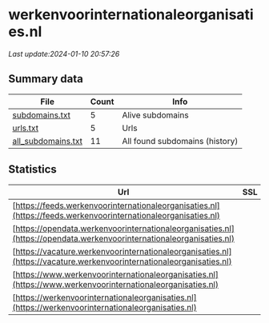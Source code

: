 # werkenvoorinternationaleorganisaties.nl
*Last update:2024-01-10 20:57:26*
## Summary data
| File       | Count | Info |
|------------|-------|------|
|[subdomains.txt](/data/werkenvoorinternationaleorganisaties/subdomains.txt)|5|Alive subdomains|
|[urls.txt](/data/werkenvoorinternationaleorganisaties/urls.txt)|5|Urls|
|[all_subdomains.txt](/data/werkenvoorinternationaleorganisaties/all_subdomains.txt)|11|All found subdomains (history)|
## Statistics
| Url | SSL | Server | Cookie | HSTS | CSP | XFO | XXP | RP | Tech |
|------------|-------|------|------|------|------|------|------|------|------|
|[https://feeds.werkenvoorinternationaleorganisaties.nl](https://feeds.werkenvoorinternationaleorganisaties.nl)| |nginx| |:white_check_mark: | | |:white_check_mark: |:white_check_mark: |:white_check_mark: |HSTS Nginx|
|[https://opendata.werkenvoorinternationaleorganisaties.nl](https://opendata.werkenvoorinternationaleorganisaties.nl)| |nginx| |:white_check_mark: | | |:white_check_mark: |:white_check_mark: |:white_check_mark: |HSTS Nginx|
|[https://vacature.werkenvoorinternationaleorganisaties.nl](https://vacature.werkenvoorinternationaleorganisaties.nl)| |apache| |:white_check_mark: | |:warning: |:white_check_mark: | |:white_check_mark: |Apache HTTP Server H...|
|[https://www.werkenvoorinternationaleorganisaties.nl](https://www.werkenvoorinternationaleorganisaties.nl)| |nginx| |:white_check_mark: | |:warning: |:white_check_mark: |:white_check_mark: |:white_check_mark: |Bloomreach HSTS Ngin...|
|[https://werkenvoorinternationaleorganisaties.nl](https://werkenvoorinternationaleorganisaties.nl)| |nginx| |:white_check_mark: | |:warning: |:white_check_mark: |:white_check_mark: |:white_check_mark: |HSTS Nginx|
